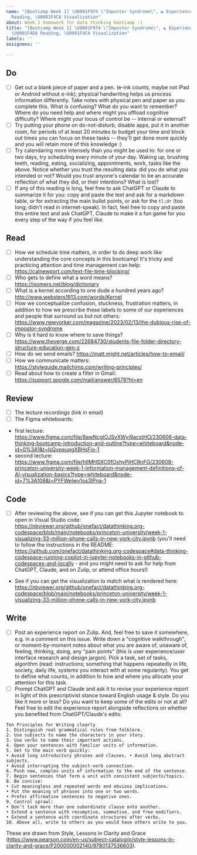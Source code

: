 ```yaml
---
name: "[Bootcamp Week 1] \U0001F974 \"Impostor Syndrome\", ☯️ Experience Report, \U0001F4DA
  Reading, \U0001F4CA Visualization"
about: Week 1 homework for data thinking bootcamp :)
title: "[Bootcamp Week 1] \U0001F974 \"Impostor Syndrome\", ☯️ Experience Report,
  \U0001F4DA Reading, \U0001F4CA Visualization"
labels: ''
assignees: ''

---
```


## Do 
- [ ] Get out a blank piece of paper and a pen. (e-ink counts, maybe not iPad or Android without e-ink); physical handwriting helps us process information differently. Take notes with physical pen and paper as you complete this. What is confusing? What do you want to remember? Where do you need help and where might you offload cognitive difficulty? Where might your locus of control be -- internal or external?
- [ ]  Try putting your phone on do-not-disturb, disable apps, put it in another room, for periods of at least 20 minutes to budget your time and block out times you can focus on these tasks -- they'll get done more quickly and you will retain more of this knowledge :)
- [ ] Try calendaring more intensely than you might be used to: for one or two days, try scheduling every minute of your day. Waking up, brushing teeth, reading, eating, socializing, appointments, work, tasks like the above. Notice whether you trust the resulting data: did you do what you intended or not? Would you trust anyone's calendar to be an accurate reflection of what they did, or their intentions? What is lost?
- [ ] If any of this reading is long, feel free to ask ChatGPT or Claude to summarize it for you: copy and paste the text and ask for a markdown table, or for extracting the main bullet points, or ask for the `tl;dr` (too long; didn't read in internet-speak). In fact, feel free to copy and paste this entire text and ask ChatGPT, Claude to make it a fun game for you every step of the way if you feel like.

## Read
- [ ] How we schedule time matters, in order to do deep work like understanding the core concepts in this bootcamp! It's tricky and practicing attention and time management can help: https://calnewport.com/text-file-time-blocking/ 
- [ ] Who gets to define what a word means? https://jsomers.net/blog/dictionary
- [ ] What is a kernel according to one dude a hundred years ago? http://www.websters1913.com/words/Kernel
- [ ] How we conceptualize confusion, stuckness, frustration matters, in addition to how we prescribe these labels to some of our experiences and people that surround us but not others: https://www.newyorker.com/magazine/2023/02/13/the-dubious-rise-of-impostor-syndrome
- [ ] Why is it hard to know where to save things? https://www.theverge.com/22684730/students-file-folder-directory-structure-education-gen-z
- [ ] How do we send emails? https://matt.might.net/articles/how-to-email/
- [ ] How we communicate matters: https://styleguide.mailchimp.com/writing-principles/
- [ ] Read about how to create a filter in Gmail: https://support.google.com/mail/answer/6579?hl=en

## Review
- [ ] The lecture recordings (link in email)
- [ ] The Figma whiteboards:
* first lecture: https://www.figma.com/file/8awNcglOJSvXWyj9acstHO/230606-data-thinking-bootcamp-introduction-and-outline?type=whiteboard&node-id=0%3A1&t=lsQvpeuqgXBHsFjo-1
* second lecture: https://www.figma.com/file/hIIMHSXC0fOxhyPjHCRnFG/230608-princeton-university-week-1-information-management-definitions-of-AI-visualization-basics?type=whiteboard&node-id=7%3A108&t=PYFWeIwv1os3IPna-1

## Code
- [ ] After reviewing the above, see if you can get this Jupyter notebook to open in Visual Studio code: https://nbviewer.org/github/onefact/datathinking.org-codespace/blob/main/notebooks/princeton-university/week-1-visualizing-33-million-phone-calls-in-new-york-city.ipynb (you'll need to follow the instructions in the README: https://github.com/onefact/datathinking.org-codespace#data-thinking-codespace-running-copilot-in-jupyter-notebooks-in-github-codespaces-and-locally - and you might need to ask for help from ChatGPT, Claude, and on Zulip, or attend office hours!)
* See if you can get the visualization to match what is rendered here: https://nbviewer.org/github/onefact/datathinking.org-codespace/blob/main/notebooks/princeton-university/week-1-visualizing-33-million-phone-calls-in-new-york-city.ipynb

## Write
- [ ] Post an experience report on Zulip. And, feel free to save it somewhere, e.g. in a comment on this issue. Write down a "cognitive walkthrough", or moment-by-moment notes about what you are aware of, unaware of, feeling, thinking, doing, any "pain points" (this is user experience/user interface research and design jargon). Pick a task, set of tasks, algorithm (read: instructions;  something that happens repeatedly in life, society, daily life, systems you interact with at some regularity). You get to define what counts, in addition to how and where you allocate your attention for this task.
- [ ] Prompt ChatGPT and Claude and ask it to revise your experience report in light of this prescriptivist stance toward English usage & style. Do you like it more or less? Do you want to keep some of the edits or not at all? Feel free to edit the experience report alongside reflections on whether you benefited from ChatGPT/Claude's edits: 

```
Ten Principles for Writing clearly
1. Distinguish real grammatical rules from folklore.
2. Use subjects to name the characters in your story.
3. Use verbs to name their important actions.
4. Open your sentences with familiar units of information.
5. Get to the main verb quickly:
• Avoid long introductory phrases and clauses. • Avoid long abstract subjects.
• Avoid interrupting the subject-verb connection.
6. Push new, complex units of information to the end of the sentence.
7. Begin sentences that form a unit with consistent subjects/topics.
8. Be concise:
• Cut meaningless and repeated words and obvious implications.
• Put the meaning of phrases into one or two words.
• Prefer affirmative sentences to negative ones.
9. Control sprawl:
• Don’t tack more than one subordinate clause onto another.
• Extend a sentence with resumptive, summative, and free modifiers.
• Extend a sentence with coordinate structures after verbs.
10. Above all, write to others as you would have others write to you.
```
These are drawn from Style, Lessons in Clarity and Grace (https://www.pearson.com/en-us/subject-catalog/p/style-lessons-in-clarity-and-grace/P200000002140/9780137536603).
